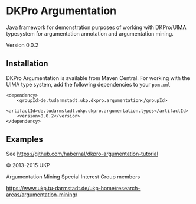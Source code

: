 # DKPro Argumentation

Java framework for demonstration purposes of working with DKPro/UIMA typesystem for argumentation annotation and argumentation mining.

Version 0.0.2

## Installation

DKPro Argumentation is available from Maven Central. For working with the UIMA type system, add the following dependencies to your `pom.xml`

```
<dependency>
    <groupId>de.tudarmstadt.ukp.dkpro.argumentation</groupId>
    <artifactId>de.tudarmstadt.ukp.dkpro.argumentation.types</artifactId>
    <version>0.0.2</version>
</dependency>
```

## Examples

See https://github.com/habernal/dkpro-argumentation-tutorial


&copy; 2013-2015 UKP

Argumentation Mining Special Interest Group members

https://www.ukp.tu-darmstadt.de/ukp-home/research-areas/argumentation-mining/